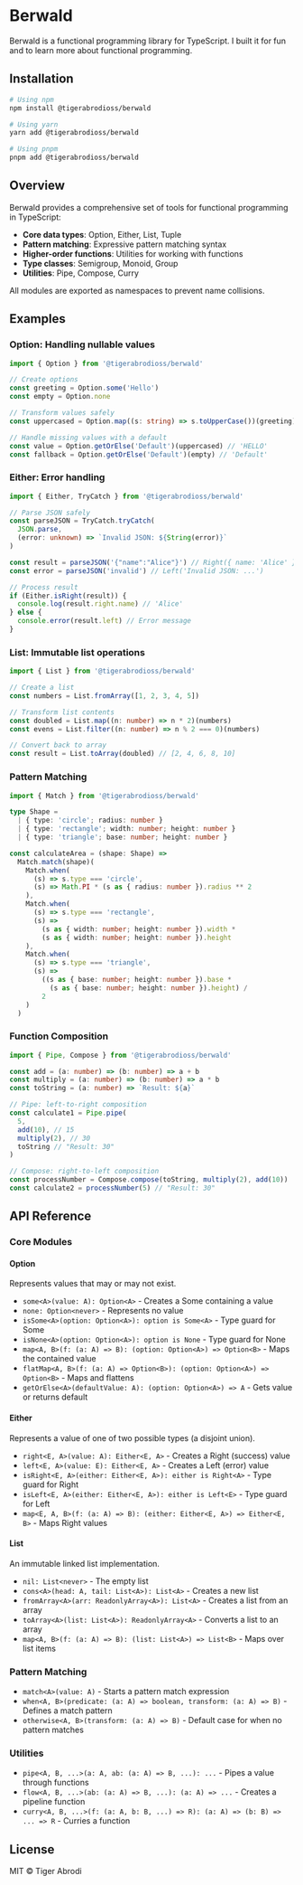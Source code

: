# Berwald

Berwald is a functional programming library for TypeScript. I built it for fun and to learn more about functional programming.

## Installation

```bash
# Using npm
npm install @tigerabrodioss/berwald

# Using yarn
yarn add @tigerabrodioss/berwald

# Using pnpm
pnpm add @tigerabrodioss/berwald
```

## Overview

Berwald provides a comprehensive set of tools for functional programming in TypeScript:

- **Core data types**: Option, Either, List, Tuple
- **Pattern matching**: Expressive pattern matching syntax
- **Higher-order functions**: Utilities for working with functions
- **Type classes**: Semigroup, Monoid, Group
- **Utilities**: Pipe, Compose, Curry

All modules are exported as namespaces to prevent name collisions.

## Examples

### Option: Handling nullable values

```typescript
import { Option } from '@tigerabrodioss/berwald'

// Create options
const greeting = Option.some('Hello')
const empty = Option.none

// Transform values safely
const uppercased = Option.map((s: string) => s.toUpperCase())(greeting) // Some('HELLO')

// Handle missing values with a default
const value = Option.getOrElse('Default')(uppercased) // 'HELLO'
const fallback = Option.getOrElse('Default')(empty) // 'Default'
```

### Either: Error handling

```typescript
import { Either, TryCatch } from '@tigerabrodioss/berwald'

// Parse JSON safely
const parseJSON = TryCatch.tryCatch(
  JSON.parse,
  (error: unknown) => `Invalid JSON: ${String(error)}`
)

const result = parseJSON('{"name":"Alice"}') // Right({ name: 'Alice' })
const error = parseJSON('invalid') // Left('Invalid JSON: ...')

// Process result
if (Either.isRight(result)) {
  console.log(result.right.name) // 'Alice'
} else {
  console.error(result.left) // Error message
}
```

### List: Immutable list operations

```typescript
import { List } from '@tigerabrodioss/berwald'

// Create a list
const numbers = List.fromArray([1, 2, 3, 4, 5])

// Transform list contents
const doubled = List.map((n: number) => n * 2)(numbers)
const evens = List.filter((n: number) => n % 2 === 0)(numbers)

// Convert back to array
const result = List.toArray(doubled) // [2, 4, 6, 8, 10]
```

### Pattern Matching

```typescript
import { Match } from '@tigerabrodioss/berwald'

type Shape =
  | { type: 'circle'; radius: number }
  | { type: 'rectangle'; width: number; height: number }
  | { type: 'triangle'; base: number; height: number }

const calculateArea = (shape: Shape) =>
  Match.match(shape)(
    Match.when(
      (s) => s.type === 'circle',
      (s) => Math.PI * (s as { radius: number }).radius ** 2
    ),
    Match.when(
      (s) => s.type === 'rectangle',
      (s) =>
        (s as { width: number; height: number }).width *
        (s as { width: number; height: number }).height
    ),
    Match.when(
      (s) => s.type === 'triangle',
      (s) =>
        ((s as { base: number; height: number }).base *
          (s as { base: number; height: number }).height) /
        2
    )
  )
```

### Function Composition

```typescript
import { Pipe, Compose } from '@tigerabrodioss/berwald'

const add = (a: number) => (b: number) => a + b
const multiply = (a: number) => (b: number) => a * b
const toString = (a: number) => `Result: ${a}`

// Pipe: left-to-right composition
const calculate1 = Pipe.pipe(
  5,
  add(10), // 15
  multiply(2), // 30
  toString // "Result: 30"
)

// Compose: right-to-left composition
const processNumber = Compose.compose(toString, multiply(2), add(10))
const calculate2 = processNumber(5) // "Result: 30"
```

## API Reference

### Core Modules

#### Option

Represents values that may or may not exist.

- `some<A>(value: A): Option<A>` - Creates a Some containing a value
- `none: Option<never>` - Represents no value
- `isSome<A>(option: Option<A>): option is Some<A>` - Type guard for Some
- `isNone<A>(option: Option<A>): option is None` - Type guard for None
- `map<A, B>(f: (a: A) => B): (option: Option<A>) => Option<B>` - Maps the contained value
- `flatMap<A, B>(f: (a: A) => Option<B>): (option: Option<A>) => Option<B>` - Maps and flattens
- `getOrElse<A>(defaultValue: A): (option: Option<A>) => A` - Gets value or returns default

#### Either

Represents a value of one of two possible types (a disjoint union).

- `right<E, A>(value: A): Either<E, A>` - Creates a Right (success) value
- `left<E, A>(value: E): Either<E, A>` - Creates a Left (error) value
- `isRight<E, A>(either: Either<E, A>): either is Right<A>` - Type guard for Right
- `isLeft<E, A>(either: Either<E, A>): either is Left<E>` - Type guard for Left
- `map<E, A, B>(f: (a: A) => B): (either: Either<E, A>) => Either<E, B>` - Maps Right values

#### List

An immutable linked list implementation.

- `nil: List<never>` - The empty list
- `cons<A>(head: A, tail: List<A>): List<A>` - Creates a new list
- `fromArray<A>(arr: ReadonlyArray<A>): List<A>` - Creates a list from an array
- `toArray<A>(list: List<A>): ReadonlyArray<A>` - Converts a list to an array
- `map<A, B>(f: (a: A) => B): (list: List<A>) => List<B>` - Maps over list items

### Pattern Matching

- `match<A>(value: A)` - Starts a pattern match expression
- `when<A, B>(predicate: (a: A) => boolean, transform: (a: A) => B)` - Defines a match pattern
- `otherwise<A, B>(transform: (a: A) => B)` - Default case for when no pattern matches

### Utilities

- `pipe<A, B, ...>(a: A, ab: (a: A) => B, ...): ...` - Pipes a value through functions
- `flow<A, B, ...>(ab: (a: A) => B, ...): (a: A) => ...` - Creates a pipeline function
- `curry<A, B, ...>(f: (a: A, b: B, ...) => R): (a: A) => (b: B) => ... => R` - Curries a function

## License

MIT © Tiger Abrodi
